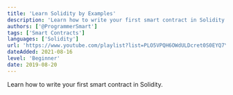 ```yaml
---
title: 'Learn Solidity by Examples'
description: 'Learn how to write your first smart contract in Solidity.'
authors: ['@ProgrammerSmart']
tags: ['Smart Contracts']
languages: ['Solidity']
url: 'https://www.youtube.com/playlist?list=PLO5VPQH6OWdULDcret0S0EYQ7YcKzrigz'
dateAdded: 2021-08-16
level: 'Beginner'
date: 2019-08-20
---
```


Learn how to write your first smart contract in Solidity.
